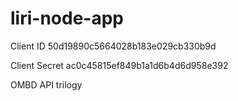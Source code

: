 # liri-node-app

Client ID 50d19890c5664028b183e029cb330b9d

Client Secret ac0c45815ef849b1a1d6b4d6d958e392

OMBD API trilogy